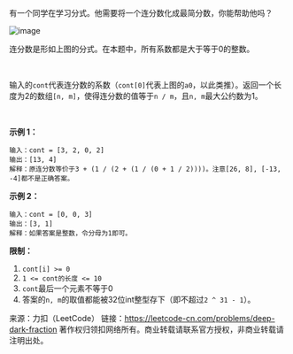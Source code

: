 有一个同学在学习分式。他需要将一个连分数化成最简分数，你能帮助他吗？

![image](https://github.com/Zhenghao-Liu/LeetCode_problem-and-solution/blob/master/LCP%2002.分式化简/fraction_example_1.jpg)

连分数是形如上图的分式。在本题中，所有系数都是大于等于0的整数。

 

输入的```cont```代表连分数的系数（```cont[0]```代表上图的```a0```，以此类推）。返回一个长度为2的数组```[n, m]```，使得连分数的值等于```n / m```，且```n, m```最大公约数为1。

 

**示例 1：**
```
输入：cont = [3, 2, 0, 2]
输出：[13, 4]
解释：原连分数等价于3 + (1 / (2 + (1 / (0 + 1 / 2))))。注意[26, 8], [-13, -4]都不是正确答案。
```
**示例 2：**
```
输入：cont = [0, 0, 3]
输出：[3, 1]
解释：如果答案是整数，令分母为1即可。
```
**限制：**

1. ```cont[i] >= 0```
2. ```1 <= cont的长度 <= 10```
3. ```cont```最后一个元素不等于0
4. 答案的```n, m```的取值都能被32位int整型存下（即不超过```2 ^ 31 - 1```）。

来源：力扣（LeetCode）
链接：https://leetcode-cn.com/problems/deep-dark-fraction
著作权归领扣网络所有。商业转载请联系官方授权，非商业转载请注明出处。
